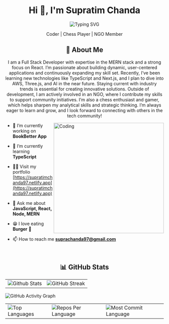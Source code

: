 <h1 align="center">Hi 👋, I'm Supratim Chanda</h1>

<p align="center">
<img src="https://readme-typing-svg.herokuapp.com/?font=Fira+Code&pause=1000&color=9400D3&center=true&vCenter=true&width=435&lines=Full-Stack+Developer;React+Developer;MERN+Developer;JavaScript+and+Python;" alt="Typing SVG" />
</p>
<p align="center">
  Coder | Chess Player | NGO Member
</p>

<h2 align="center">💫 About Me</h2>
<p align="center">I am a Full Stack Developer with expertise in the MERN stack and a strong focus on React. I’m passionate about building dynamic, user-centered applications and continuously expanding my skill set. Recently, I’ve been learning new technologies like TypeScript and Next.js, and I plan to dive into AWS, Three.js, and AI in the near future. Staying current with industry trends is essential for creating innovative solutions. Outside of development, I am actively involved in an NGO, where I contribute my skills to support community initiatives. I’m also a chess enthusiast and gamer, which helps sharpen my analytical skills and strategic thinking. I’m always eager to learn and grow, and I look forward to connecting with others in the tech community!</p>

<img align="right" alt="Coding" width="350" src="https://user-images.githubusercontent.com/74038190/219923823-bf1ce878-c6b8-4faa-be07-93e6b1006521.gif">

- 🔭 I’m currently working on **BookBetter App**

- 🌱 I’m currently learning **TypeScript**

- 👨‍💻 Visit my portfolio [https://supratimchanda97.netlify.app](https://supratimchanda97.netlify.app)

- 💬 Ask me about **JavaScript, React, Node, MERN**

- 😁 I love eating **Burger** 🍔
 
- 📫 How to reach me **suprachanda97@gmail.com**
<br />
<h2 align="center">📊 GitHub Stats</h2>

<div align="center">
 <table>
  <tr>
    <td>
      <img src="https://github-readme-streak-stats.herokuapp.com/?user=RoniChanda&theme=github_dark&hide_border=false" alt="Github Stats">
    </td>
    <td>
      <img src="https://github-readme-stats.vercel.app/api?username=RoniChanda&theme=github_dark&hide_border=false&include_all_commits=true&count_private=true" alt="GitHub Streak" />
    </td>
  </tr>
 </table>
</div>

 <img src="https://github-readme-activity-graph.vercel.app/graph?username=RoniChanda&custom_title=Supratim's%20GitHub%20Activity%20Graph&hide_border=true&border_radius=15&bg_color=000000&color=FFD700&line=1E90FF&point=1E90FF&area_color=000000&title_color=FFD700&area=true" alt="GitHub Activity Graph" />
 
<div align="center">
<table>
  <tr>
    <td>
      <img src="https://github-readme-stats.vercel.app/api/top-langs/?username=RoniChanda&theme=github_dark&hide_border=false&include_all_commits=true&count_private=true&layout=compact" alt="Top Languages">
    </td>
    <td>
      <img src="https://github-profile-summary-cards.vercel.app/api/cards/repos-per-language?username=RoniChanda&theme=github_dark&hide_border=false" alt="Repos Per Language">
    </td>
    <td>
      <img src="https://github-profile-summary-cards.vercel.app/api/cards/most-commit-language?username=RoniChanda&theme=github_dark&hide_border=false" alt="Most Commit Language">
    </td>
  </tr>
</table>
</div>

